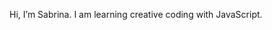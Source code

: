 Hi, I’m Sabrina. I am learning creative coding with JavaScript.

<!---
sabrinahclee/sabrinahclee is a ✨ special ✨ repository because its `README.md` (this file) appears on your GitHub profile.
You can click the Preview link to take a look at your changes.
--->
